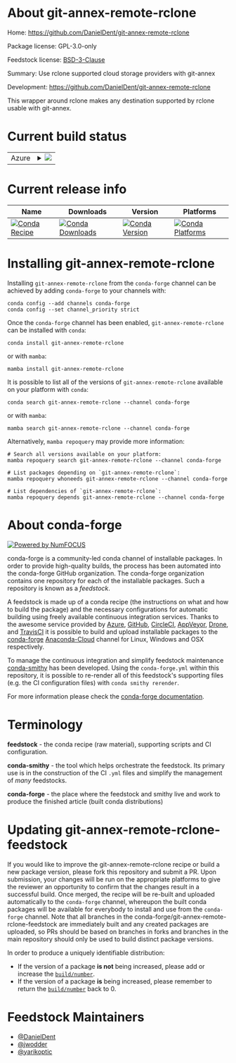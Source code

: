 About git-annex-remote-rclone
=============================

Home: https://github.com/DanielDent/git-annex-remote-rclone

Package license: GPL-3.0-only

Feedstock license: [BSD-3-Clause](https://github.com/conda-forge/git-annex-remote-rclone-feedstock/blob/main/LICENSE.txt)

Summary: Use rclone supported cloud storage providers with git-annex

Development: https://github.com/DanielDent/git-annex-remote-rclone

This wrapper around rclone makes any destination supported by rclone usable
with git-annex.


Current build status
====================


<table>
    
  <tr>
    <td>Azure</td>
    <td>
      <details>
        <summary>
          <a href="https://dev.azure.com/conda-forge/feedstock-builds/_build/latest?definitionId=18406&branchName=main">
            <img src="https://dev.azure.com/conda-forge/feedstock-builds/_apis/build/status/git-annex-remote-rclone-feedstock?branchName=main">
          </a>
        </summary>
        <table>
          <thead><tr><th>Variant</th><th>Status</th></tr></thead>
          <tbody><tr>
              <td>linux_64</td>
              <td>
                <a href="https://dev.azure.com/conda-forge/feedstock-builds/_build/latest?definitionId=18406&branchName=main">
                  <img src="https://dev.azure.com/conda-forge/feedstock-builds/_apis/build/status/git-annex-remote-rclone-feedstock?branchName=main&jobName=linux&configuration=linux%20linux_64_" alt="variant">
                </a>
              </td>
            </tr>
          </tbody>
        </table>
      </details>
    </td>
  </tr>
</table>

Current release info
====================

| Name | Downloads | Version | Platforms |
| --- | --- | --- | --- |
| [![Conda Recipe](https://img.shields.io/badge/recipe-git--annex--remote--rclone-green.svg)](https://anaconda.org/conda-forge/git-annex-remote-rclone) | [![Conda Downloads](https://img.shields.io/conda/dn/conda-forge/git-annex-remote-rclone.svg)](https://anaconda.org/conda-forge/git-annex-remote-rclone) | [![Conda Version](https://img.shields.io/conda/vn/conda-forge/git-annex-remote-rclone.svg)](https://anaconda.org/conda-forge/git-annex-remote-rclone) | [![Conda Platforms](https://img.shields.io/conda/pn/conda-forge/git-annex-remote-rclone.svg)](https://anaconda.org/conda-forge/git-annex-remote-rclone) |

Installing git-annex-remote-rclone
==================================

Installing `git-annex-remote-rclone` from the `conda-forge` channel can be achieved by adding `conda-forge` to your channels with:

```
conda config --add channels conda-forge
conda config --set channel_priority strict
```

Once the `conda-forge` channel has been enabled, `git-annex-remote-rclone` can be installed with `conda`:

```
conda install git-annex-remote-rclone
```

or with `mamba`:

```
mamba install git-annex-remote-rclone
```

It is possible to list all of the versions of `git-annex-remote-rclone` available on your platform with `conda`:

```
conda search git-annex-remote-rclone --channel conda-forge
```

or with `mamba`:

```
mamba search git-annex-remote-rclone --channel conda-forge
```

Alternatively, `mamba repoquery` may provide more information:

```
# Search all versions available on your platform:
mamba repoquery search git-annex-remote-rclone --channel conda-forge

# List packages depending on `git-annex-remote-rclone`:
mamba repoquery whoneeds git-annex-remote-rclone --channel conda-forge

# List dependencies of `git-annex-remote-rclone`:
mamba repoquery depends git-annex-remote-rclone --channel conda-forge
```


About conda-forge
=================

[![Powered by
NumFOCUS](https://img.shields.io/badge/powered%20by-NumFOCUS-orange.svg?style=flat&colorA=E1523D&colorB=007D8A)](https://numfocus.org)

conda-forge is a community-led conda channel of installable packages.
In order to provide high-quality builds, the process has been automated into the
conda-forge GitHub organization. The conda-forge organization contains one repository
for each of the installable packages. Such a repository is known as a *feedstock*.

A feedstock is made up of a conda recipe (the instructions on what and how to build
the package) and the necessary configurations for automatic building using freely
available continuous integration services. Thanks to the awesome service provided by
[Azure](https://azure.microsoft.com/en-us/services/devops/), [GitHub](https://github.com/),
[CircleCI](https://circleci.com/), [AppVeyor](https://www.appveyor.com/),
[Drone](https://cloud.drone.io/welcome), and [TravisCI](https://travis-ci.com/)
it is possible to build and upload installable packages to the
[conda-forge](https://anaconda.org/conda-forge) [Anaconda-Cloud](https://anaconda.org/)
channel for Linux, Windows and OSX respectively.

To manage the continuous integration and simplify feedstock maintenance
[conda-smithy](https://github.com/conda-forge/conda-smithy) has been developed.
Using the ``conda-forge.yml`` within this repository, it is possible to re-render all of
this feedstock's supporting files (e.g. the CI configuration files) with ``conda smithy rerender``.

For more information please check the [conda-forge documentation](https://conda-forge.org/docs/).

Terminology
===========

**feedstock** - the conda recipe (raw material), supporting scripts and CI configuration.

**conda-smithy** - the tool which helps orchestrate the feedstock.
                   Its primary use is in the construction of the CI ``.yml`` files
                   and simplify the management of *many* feedstocks.

**conda-forge** - the place where the feedstock and smithy live and work to
                  produce the finished article (built conda distributions)


Updating git-annex-remote-rclone-feedstock
==========================================

If you would like to improve the git-annex-remote-rclone recipe or build a new
package version, please fork this repository and submit a PR. Upon submission,
your changes will be run on the appropriate platforms to give the reviewer an
opportunity to confirm that the changes result in a successful build. Once
merged, the recipe will be re-built and uploaded automatically to the
`conda-forge` channel, whereupon the built conda packages will be available for
everybody to install and use from the `conda-forge` channel.
Note that all branches in the conda-forge/git-annex-remote-rclone-feedstock are
immediately built and any created packages are uploaded, so PRs should be based
on branches in forks and branches in the main repository should only be used to
build distinct package versions.

In order to produce a uniquely identifiable distribution:
 * If the version of a package **is not** being increased, please add or increase
   the [``build/number``](https://docs.conda.io/projects/conda-build/en/latest/resources/define-metadata.html#build-number-and-string).
 * If the version of a package **is** being increased, please remember to return
   the [``build/number``](https://docs.conda.io/projects/conda-build/en/latest/resources/define-metadata.html#build-number-and-string)
   back to 0.

Feedstock Maintainers
=====================

* [@DanielDent](https://github.com/DanielDent/)
* [@jwodder](https://github.com/jwodder/)
* [@yarikoptic](https://github.com/yarikoptic/)

